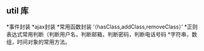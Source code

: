 <h2>util 库</h2>

<p>*事件封装
*ajax封装
*常用函数封装 ‘（hasClass,addClass,removeClass）’
*正则表达式常用判断（判断用户名，判断邮箱，判断密码，判断电话号码
*字符串，数组，时间对象的常用方法。</p>
